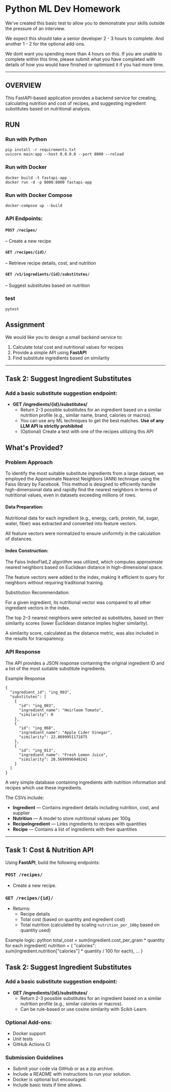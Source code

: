 # Python ML Dev Homework

We've created this basic test to allow you to demonstrate your skills outside the pressure of an interview.

We expect this should take a senior developer 2 - 3 hours to complete. And another 1 - 2 for the optional add-ons. 

We dont want you spending more than 4 hours on this. If you are unable to complete within this time, please submit what you have completed with details of how you would have finished or optimised it if you had more time.

---
## OVERVIEW
This FastAPI-based application provides a backend service for creating, calculating nutrition and cost of recipes, and suggesting ingredient substitutes based on nutritional analysis.
## RUN
### Run with Python
```
pip install -r requirements.txt
uvicorn main:app --host 0.0.0.0 --port 8000 --reload
```
### Run with Docker
```
docker build -t fastapi-app .
docker run -d -p 8000:8000 fastapi-app
```
### Run with Docker Compose
```
docker-compose up --build
```
### API Endpoints:

#### `POST /recipes/`
– Create a new recipe

#### `GET /recipes/{id}/` 
– Retrieve recipe details, cost, and nutrition

#### `GET /v1/ingredients/{id}/substitutes/` 
– Suggest substitutes based on nutrition

### test
```
pytest
```
## Assignment

We would like you to design a small backend service to: 

1. Calculate total cost and nutritional values for recipes
2. Provide a simple API using **FastAPI**
3. Find substitute ingredients based on similarity

---
## Task 2: Suggest Ingredient Substitutes

### Add a basic substitute suggestion endpoint:
- **GET /ingredients/{id}/substitutes/**
  - Return 2-3 possible substitutes for an ingredient based on a similar nutrition profile (e.g., similar name, brand, calories or macros).
  - You can use any ML techniques to get the best matches. **Use of any LLM API is strictly prohibited**
  - (Optional) Create a test with one of the recipes utilizing this API
## What's Provided?

### Problem Approach
To identify the most suitable substitute ingredients from a large dataset, we employed the Approximate Nearest Neighbors (ANN) technique using the Faiss library by Facebook. This method is designed to efficiently handle high-dimensional data and rapidly find the nearest neighbors in terms of nutritional values, even in datasets exceeding millions of rows.

#### Data Preparation:

Nutritional data for each ingredient (e.g., energy, carb, protein, fat, sugar, water, fiber) was extracted and converted into feature vectors.

All feature vectors were normalized to ensure uniformity in the calculation of distances.

#### Index Construction:

The Faiss IndexFlatL2 algorithm was utilized, which computes approximate nearest neighbors based on Euclidean distance in high-dimensional space.

The feature vectors were added to the index, making it efficient to query for neighbors without requiring traditional training.

Substitution Recommendation:

For a given ingredient, its nutritional vector was compared to all other ingredient vectors in the index.

The top 2–3 nearest neighbors were selected as substitutes, based on their similarity scores (lower Euclidean distance implies higher similarity).

A similarity score, calculated as the distance metric, was also included in the results for transparency.

### API Response
The API provides a JSON response containing the original ingredient ID and a list of the most suitable substitute ingredients.

Example Response
```
{
  "ingredient_id": "ing_003",
  "substitutes": [
    {
      "id": "ing_003",
      "ingredient_name": "Heirloom Tomato",
      "similarity": 0
    },
    {
      "id": "ing_068",
      "ingredient_name": "Apple Cider Vinegar",
      "similarity": 22.8699951171875
    },
    {
      "id": "ing_013",
      "ingredient_name": "Fresh Lemon Juice",
      "similarity": 28.5699996948242
    }
  ]
}

```

A very simple database containing ingredients with nutrition information and recipes which use these ingredients.

The CSVs include:

- **Ingredient** — Contains ingredient details including nutrition, cost, and supplier
- **Nutrition** — A model to store nutritional values per 100g
- **RecipeIngredient** — Links ingredients to recipes with quantities
- **Recipe** — Contains a list of ingredients with their quantities

---

## Task 1: Cost & Nutrition API

Using **FastAPI**, build the following endpoints:

### `POST /recipes/`
- Create a new recipe.

### `GET /recipes/{id}/`
- Returns:
  - Recipe details
  - Total cost (based on quantity and ingredient cost)
  - Total nutrition (calculated by scaling `nutrition_per_100g` based on quantity used)

Example logic:
 python
total_cost = sum(ingredient.cost_per_gram * quantity for each ingredient)
nutrition = {
  "calories": sum(ingredient.nutrition["calories"] * quantity / 100 for each),
  ...
}

## Task 2: Suggest Ingredient Substitutes

### Add a basic substitute suggestion endpoint:
- **GET /ingredients/{id}/substitutes/**
  - Return 2-3 possible substitutes for an ingredient based on a similar nutrition profile (e.g., similar calories or macros).
  - Can be rule-based or use cosine similarity with Scikit-Learn.

### Optional Add-ons:
- Docker support
- Unit tests
- GitHub Actions CI

### **Submission Guidelines**
- Submit your code via GitHub or as a zip archive.
- Include a README with instructions to run your solution.
- Docker is optional but encouraged.
- Include basic tests if time allows.